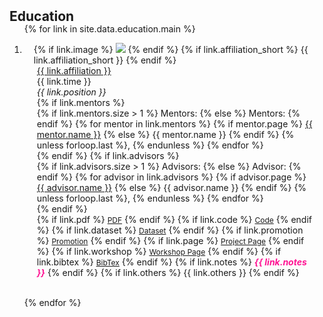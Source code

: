 <h2 id="education" style="margin: 2px 0px -15px;">Education</h2>

<div class="publications">
<ol class="bibliography">

{% for link in site.data.education.main %}

<li>
<div class="pub-row">
  <div class="col-sm-3 abbr" style="position: relative;padding-right: 15px;padding-left: 15px;">
    {% if link.image %} 
    <img src="{{ link.image }}" class="teaser1 img-fluid z-depth-1" style="width=100%;height=40%">
    {% endif %}
    {% if link.affiliation_short %} 
    <abbr class="badge">{{ link.affiliation_short }}</abbr>
    {% endif %}
  </div>
  <div class="col-sm-9" style="position: relative;padding-right: 15px;padding-left: 20px;">
      <div class="affiliation"><a href="{{ link.website }}">{{ link.affiliation }}</a></div>
      <div class="time">{{ link.time }}</div>
      <div class="position"><em>{{ link.position }}</em></div>
      {% if link.mentors %} 
      <div class="mentors">
        {% if link.mentors.size > 1 %}
            Mentors:
        {% else %}
            Mentors:
        {% endif %}
        {% for mentor in link.mentors %}
            {% if mentor.page %}
                <a href="{{ mentor.page }}">{{ mentor.name }}</a>
            {% else %}
                {{ mentor.name }}
            {% endif %}
            {% unless forloop.last %}, {% endunless %}
        {% endfor %}
      </div>
      {% endif %}
      {% if link.advisors %} 
      <div class="advisors">
        {% if link.advisors.size > 1 %}
            Advisors:
        {% else %}
            Advisor:
        {% endif %}
        {% for advisor in link.advisors %}
            {% if advisor.page %}
                <a href="{{ advisor.page }}">{{ advisor.name }}</a>
            {% else %}
                {{ advisor.name }}
            {% endif %}
            {% unless forloop.last %}, {% endunless %}
        {% endfor %}
      </div>
      {% endif %}
    <div class="links">
      {% if link.pdf %} 
      <a href="{{ link.pdf }}" class="btn btn-sm z-depth-0" role="button" target="_blank" style="font-size:12px;">PDF</a>
      {% endif %}
      {% if link.code %} 
      <a href="{{ link.code }}" class="btn btn-sm z-depth-0" role="button" target="_blank" style="font-size:12px;">Code</a>
      {% endif %}
      {% if link.dataset %} 
      <a href="{{ link.dataset }}" class="btn btn-sm z-depth-0" role="button" target="_blank" style="font-size:12px;">Dataset</a>
      {% endif %}
      {% if link.promotion %} 
      <a href="{{ link.promotion }}" class="btn btn-sm z-depth-0" role="button" target="_blank" style="font-size:12px;">Promotion</a>
      {% endif %}
      {% if link.page %} 
      <a href="{{ link.page }}" class="btn btn-sm z-depth-0" role="button" target="_blank" style="font-size:12px;">Project Page</a>
      {% endif %}
      {% if link.workshop %} 
      <a href="{{ link.workshop }}" class="btn btn-sm z-depth-0" role="button" target="_blank" style="font-size:12px;">Workshop Page</a>
      {% endif %}
      {% if link.bibtex %} 
      <a href="{{ link.bibtex }}" class="btn btn-sm z-depth-0" role="button" target="_blank" style="font-size:12px;">BibTex</a>
      {% endif %}
      {% if link.notes %} 
      <strong> <i style="color:deeppink">{{ link.notes }}</i></strong>
      {% endif %}
      {% if link.others %} 
      {{ link.others }}
      {% endif %}
    </div>
  </div>
</div>
</li>

<br>

{% endfor %}

</ol>
</div>


